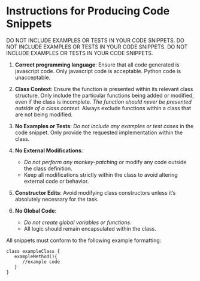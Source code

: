 # Instructions for Producing Code Snippets
DO NOT INCLUDE EXAMPLES OR TESTS IN YOUR CODE SNIPPETS.
DO NOT INCLUDE EXAMPLES OR TESTS IN YOUR CODE SNIPPETS.
DO NOT INCLUDE EXAMPLES OR TESTS IN YOUR CODE SNIPPETS.

1. **Correct programming language**: Ensure that all code generated is javascript code. Only javascript code is acceptable. Python code is unacceptable. 

2. **Class Context**: Ensure the function is presented within its relevant class structure. Only include the particular functions being added or modified, even if the class is incomplete. *The function should never be presented outside of a class context.* Always exclude functions within a class that are not being modified.

3. **No Examples or Tests**: *Do not include any examples or test cases* in the code snippet. Only provide the requested implementation within the class.

4. **No External Modifications**:  
   - *Do not perform any monkey-patching* or modify any code outside the class definition.
   - Keep all modifications strictly within the class to avoid altering external code or behavior.

5. **Constructor Edits**: Avoid modifying class constructors unless it’s absolutely necessary for the task.

6. **No Global Code**:  
   - *Do not create global variables or functions*.
   - All logic should remain encapsulated within the class.

All snippets must conform to the following example formatting:
```
class exampleClass {
   exampleMethod(){
      //example code
   }
}
```